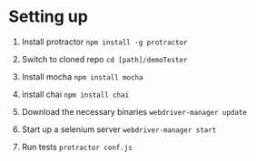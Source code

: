 # Setting up

1. Install protractor 
   ```npm install -g protractor ```
   
2.  Switch to cloned repo
   ```cd [path]/demoTester```
  
3. Install mocha 
   ```npm install mocha```

4. install chai
   ```npm install chai```
   
5. Download the necessary binaries
   ```webdriver-manager update```

6. Start up a selenium server 
   ```webdriver-manager start```
    
7. Run tests
   ```protractor conf.js```
